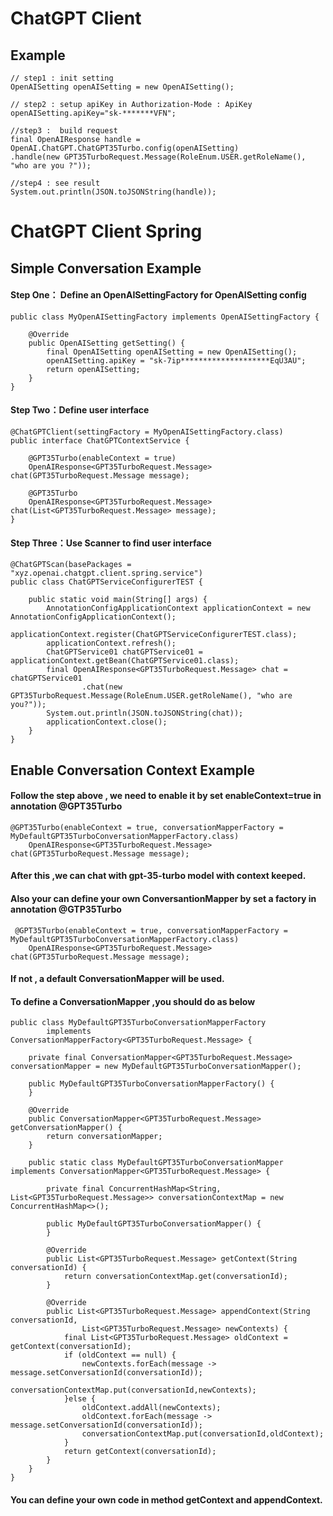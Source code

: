 
# ChatGPT Client

## Example
```
// step1 : init setting
OpenAISetting openAISetting = new OpenAISetting();

// step2 : setup apiKey in Authorization-Mode : ApiKey
openAISetting.apiKey="sk-*******VFN";

//step3 :  build request
final OpenAIResponse handle = OpenAI.ChatGPT.ChatGPT35Turbo.config(openAISetting)
.handle(new GPT35TurboRequest.Message(RoleEnum.USER.getRoleName(), "who are you ?"));

//step4 : see result
System.out.println(JSON.toJSONString(handle));
```

# ChatGPT Client Spring

## Simple Conversation Example

#### Step One： Define an OpenAISettingFactory for OpenAISetting config

```
public class MyOpenAISettingFactory implements OpenAISettingFactory {
    
    @Override
    public OpenAISetting getSetting() {
        final OpenAISetting openAISetting = new OpenAISetting();
        openAISetting.apiKey = "sk-7ip********************EqU3AU";
        return openAISetting;
    }
}
```
#### Step Two：Define user interface

```
@ChatGPTClient(settingFactory = MyOpenAISettingFactory.class)
public interface ChatGPTContextService {
    
    @GPT35Turbo(enableContext = true)
    OpenAIResponse<GPT35TurboRequest.Message> chat(GPT35TurboRequest.Message message);
    
    @GPT35Turbo
    OpenAIResponse<GPT35TurboRequest.Message> chat(List<GPT35TurboRequest.Message> message);
}
```
#### Step Three：Use Scanner to find user interface

```
@ChatGPTScan(basePackages = "xyz.openai.chatgpt.client.spring.service")
public class ChatGPTServiceConfigurerTEST {
    
    public static void main(String[] args) {
        AnnotationConfigApplicationContext applicationContext = new AnnotationConfigApplicationContext();
        applicationContext.register(ChatGPTServiceConfigurerTEST.class);
        applicationContext.refresh();
        ChatGPTService01 chatGPTService01 = applicationContext.getBean(ChatGPTService01.class);
        final OpenAIResponse<GPT35TurboRequest.Message> chat = chatGPTService01
                .chat(new GPT35TurboRequest.Message(RoleEnum.USER.getRoleName(), "who are you?"));
        System.out.println(JSON.toJSONString(chat));
        applicationContext.close();
    }
}
```

## Enable Conversation Context Example

#### Follow the step above , we need to enable it by set enableContext=true in annotation @GPT35Turbo

```
@GPT35Turbo(enableContext = true, conversationMapperFactory = MyDefaultGPT35TurboConversationMapperFactory.class)
    OpenAIResponse<GPT35TurboRequest.Message> chat(GPT35TurboRequest.Message message);
```

#### After this ,we can chat with gpt-35-turbo model with context keeped.

#### Also your can define your own ConversantionMapper by set a factory in annotation @GTP35Turbo

```
 @GPT35Turbo(enableContext = true, conversationMapperFactory = MyDefaultGPT35TurboConversationMapperFactory.class)
    OpenAIResponse<GPT35TurboRequest.Message> chat(GPT35TurboRequest.Message message);
```
#### If not , a default ConversationMapper will be used.

#### To define a ConversationMapper ,you should do as below

```
public class MyDefaultGPT35TurboConversationMapperFactory
        implements ConversationMapperFactory<GPT35TurboRequest.Message> {
    
    private final ConversationMapper<GPT35TurboRequest.Message> conversationMapper = new MyDefaultGPT35TurboConversationMapper();
    
    public MyDefaultGPT35TurboConversationMapperFactory() {
    }
    
    @Override
    public ConversationMapper<GPT35TurboRequest.Message> getConversationMapper() {
        return conversationMapper;
    }
    
    public static class MyDefaultGPT35TurboConversationMapper implements ConversationMapper<GPT35TurboRequest.Message> {
        
        private final ConcurrentHashMap<String, List<GPT35TurboRequest.Message>> conversationContextMap = new ConcurrentHashMap<>();
        
        public MyDefaultGPT35TurboConversationMapper() {
        }
        
        @Override
        public List<GPT35TurboRequest.Message> getContext(String conversationId) {
            return conversationContextMap.get(conversationId);
        }
        
        @Override
        public List<GPT35TurboRequest.Message> appendContext(String conversationId,
                List<GPT35TurboRequest.Message> newContexts) {
            final List<GPT35TurboRequest.Message> oldContext = getContext(conversationId);
            if (oldContext == null) {
                newContexts.forEach(message -> message.setConversationId(conversationId));
                conversationContextMap.put(conversationId,newContexts);
            }else {
                oldContext.addAll(newContexts);
                oldContext.forEach(message -> message.setConversationId(conversationId));
                conversationContextMap.put(conversationId,oldContext);
            }
            return getContext(conversationId);
        }
    }
}
```
#### You can define your own code in method getContext and appendContext.
